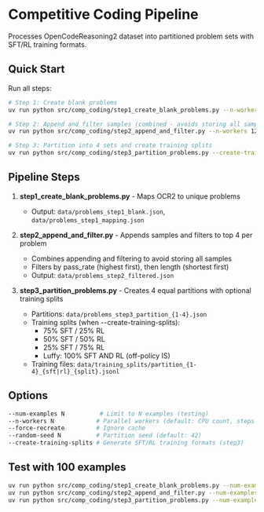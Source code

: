 # Competitive Coding Pipeline

Processes OpenCodeReasoning2 dataset into partitioned problem sets with SFT/RL training formats.

## Quick Start

Run all steps:
```bash
# Step 1: Create blank problems
uv run python src/comp_coding/step1_create_blank_problems.py --n-workers 128

# Step 2: Append and filter samples (combined - avoids storing all samples)
uv run python src/comp_coding/step2_append_and_filter.py --n-workers 128

# Step 3: Partition into 4 sets and create training splits
uv run python src/comp_coding/step3_partition_problems.py --create-training-splits
```

## Pipeline Steps

1. **step1_create_blank_problems.py** - Maps OCR2 to unique problems
   - Output: `data/problems_step1_blank.json`, `data/problems_step1_mapping.json`

2. **step2_append_and_filter.py** - Appends samples and filters to top 4 per problem
   - Combines appending and filtering to avoid storing all samples
   - Filters by pass_rate (highest first), then length (shortest first)
   - Output: `data/problems_step2_filtered.json`

3. **step3_partition_problems.py** - Creates 4 equal partitions with optional training splits
   - Partitions: `data/problems_step3_partition_{1-4}.json`
   - Training splits (when --create-training-splits):
     - 75% SFT / 25% RL
     - 50% SFT / 50% RL  
     - 25% SFT / 75% RL
     - Luffy: 100% SFT AND RL (off-policy IS)
   - Training files: `data/training_splits/partition_{1-4}_{sft|rl}_{split}.jsonl`

## Options

```bash
--num-examples N          # Limit to N examples (testing)
--n-workers N            # Parallel workers (default: CPU count, steps 1-2 only)
--force-recreate         # Ignore cache
--random-seed N          # Partition seed (default: 42)
--create-training-splits # Generate SFT/RL training formats (step3)
```

## Test with 100 examples
```bash
uv run python src/comp_coding/step1_create_blank_problems.py --num-examples 100
uv run python src/comp_coding/step2_append_and_filter.py --num-examples 100
uv run python src/comp_coding/step3_partition_problems.py --num-examples 100 --create-training-splits
```
